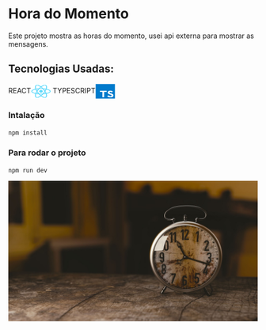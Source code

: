 # Hora do Momento
Este projeto mostra as horas do momento, usei api externa para mostrar as mensagens.

## Tecnologias Usadas:

  REACT<img align="center" alt="Paulo-REACT" height="30" width="40" src="https://raw.githubusercontent.com/devicons/devicon/master/icons/react/react-original.svg" alt="Paulo-REACT" />
  TYPESCRIPT<img align="center" alt="Paulo-TYPESCRIPT" height="30" width="40" src="https://raw.githubusercontent.com/devicons/devicon/master/icons/typescript/typescript-original.svg" alt="Paulo-TYPESCRIPT" />

### Intalação
`npm install`

### Para rodar o projeto
`npm run dev`

<img src="https://github.com/paulogilvan/react-momentum/blob/master/src/bg.jpg?raw=true" />
